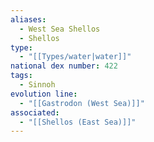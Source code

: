```yaml
---
aliases:
  - West Sea Shellos
  - Shellos
type:
  - "[[Types/water|water]]"
national dex number: 422
tags:
  - Sinnoh
evolution line:
  - "[[Gastrodon (West Sea)]]"
associated:
  - "[[Shellos (East Sea)]]"
---
```

